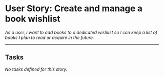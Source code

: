 
# User Story: Create and manage a book wishlist
*As a user, I want to add books to a dedicated wishlist so I can keep a list of books I plan to read or acquire in the future.*

---

## Tasks

_No tasks defined for this story._
    